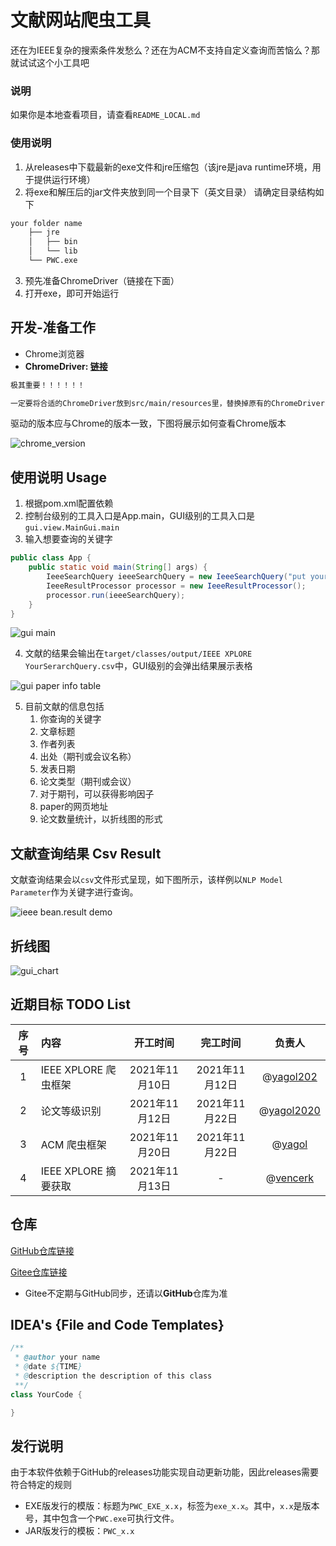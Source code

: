 # 文献网站爬虫工具

还在为IEEE复杂的搜索条件发愁么？还在为ACM不支持自定义查询而苦恼么？那就试试这个小工具吧

### 说明

如果你是本地查看项目，请查看`README_LOCAL.md`

### 使用说明

1. 从releases中下载最新的exe文件和jre压缩包（该jre是java runtime环境，用于提供运行环境）
2. 将exe和解压后的jar文件夹放到同一个目录下（英文目录）
请确定目录结构如下
```markdown
your folder name
	├── jre
	│   ├── bin
	│   └── lib
	└── PWC.exe
```
3. 预先准备ChromeDriver（链接在下面）
4. 打开exe，即可开始运行

## 开发-准备工作

* Chrome浏览器
* **ChromeDriver: [链接](http://chromedriver.storage.googleapis.com/index.html)**

```markdown
极其重要！！！！！！

一定要将合适的ChromeDriver放到src/main/resources里，替换掉原有的ChromeDriver!
```

驱动的版本应与Chrome的版本一致，下图将展示如何查看Chrome版本

![chrome_version](https://github.com/yagol2020/PaperWebCrawler/blob/master/images/chrome%20version.png)

## 使用说明 Usage

1. 根据pom.xml配置依赖
2. 控制台级别的工具入口是App.main，GUI级别的工具入口是`gui.view.MainGui.main`
3. 输入想要查询的关键字

```java
public class App {
    public static void main(String[] args) {
        IeeeSearchQuery ieeeSearchQuery = new IeeeSearchQuery("put your search query in there");
        IeeeResultProcessor processor = new IeeeResultProcessor();
        processor.run(ieeeSearchQuery);
    }
}
```

![gui main](https://github.com/yagol2020/PaperWebCrawler/blob/master/images/gui%20main.png)

4. 文献的结果会输出在`target/classes/output/IEEE XPLORE YourSerarchQuery.csv`中，GUI级别的会弹出结果展示表格

![gui paper info table](https://github.com/yagol2020/PaperWebCrawler/blob/master/images/gui%20paper%20info%20table.png)

5. 目前文献的信息包括
	1. 你查询的关键字
	2. 文章标题
	3. 作者列表
	4. 出处（期刊或会议名称）
	5. 发表日期
	6. 论文类型（期刊或会议）
	7. 对于期刊，可以获得影响因子
	8. paper的网页地址
	9. 论文数量统计，以折线图的形式

## 文献查询结果 Csv Result

文献查询结果会以`csv`文件形式呈现，如下图所示，该样例以`NLP Model Parameter`作为关键字进行查询。

![ieee bean.result demo](https://github.com/yagol2020/PaperWebCrawler/blob/master/images/ieee%20result%20demo.png)

## 折线图

![gui_chart](https://github.com/yagol2020/PaperWebCrawler/blob/master/images/gui%20chart.png)

## 近期目标 TODO List

| 序号        | 内容    |  开工时间  |  完工时间  | 负责人 |
| :--------:   | :-----   | :----: | :----: |:------: |
| 1        | IEEE XPLORE 爬虫框架      |   2021年11月10日    |   2021年11月12日    | @[yagol202](https://github.com/yagol2020)|
| 2        | 论文等级识别      |   2021年11月12日    |   2021年11月22日    |@[yagol2020](https://github.com/yagol2020) |
| 3        | ACM 爬虫框架      |   2021年11月20日    |   2021年11月22日    |@[yagol](https://github.com/yagol2020) |
| 4        | IEEE XPLORE 摘要获取      |   2021年11月13日    |   -    |@[vencerk](https://github.com/vencerk) |

## 仓库

[GitHub仓库链接](https://github.com/yagol2020/PaperWebCrawler)

[Gitee仓库链接](https://gitee.com/yagol2020/PaperWebCrawler)

* Gitee不定期与GitHub同步，还请以**GitHub**仓库为准

## IDEA's {File and Code Templates}

```java
/**
 * @author your name
 * @date ${TIME}
 * @description the description of this class
 **/
class YourCode {

}
```

## 发行说明

由于本软件依赖于GitHub的releases功能实现自动更新功能，因此releases需要符合特定的规则

* EXE版发行的模版：标题为`PWC_EXE_x.x`，标签为`exe_x.x`。其中，`x.x`是版本号，其中包含一个`PWC.exe`可执行文件。
* JAR版发行的模板：`PWC_x.x`
